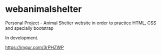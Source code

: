 # webanimalshelter
Personal Project - Animal Shelter website in order to practice HTML, CSS and specially bootstrap

In development.

https://imgur.com/3rPHZWP
